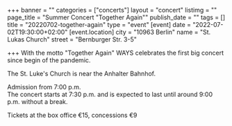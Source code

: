 +++
banner = ""
categories = ["concerts"]
layout = "concert"
listimg = ""
page_title = "Summer Concert \"Together Again\""
publish_date = ""
tags = []
title = "20220702-together-again"
type = "event"
[event]
date = "2022-07-02T19:30:00+02:00"
[event.location]
city = "10963 Berlin"
name = "St. Lukas Church"
street = "Bernburger Str. 3-5"

+++
With the motto "Together Again" WAYS celebrates the first big concert since begin of the pandemic.

The St. Luke's Church is near the Anhalter Bahnhof.

Admission from 7:00 p.m.    
The concert starts at 7:30 p.m. and is expected to last until around 9:00 p.m. without a break.

Tickets at the box office €15, concessions €9